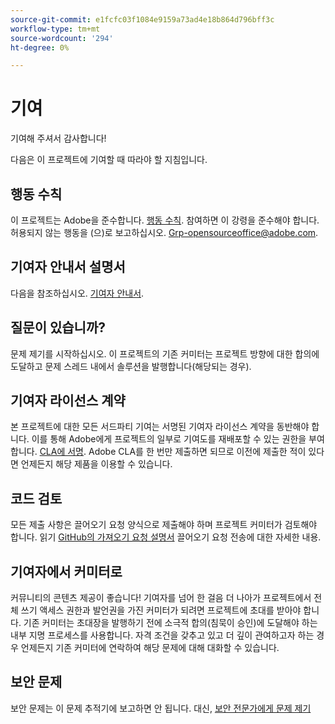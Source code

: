 ```yaml
---
source-git-commit: e1fcfc03f1084e9159a73ad4e18b864d796bff3c
workflow-type: tm+mt
source-wordcount: '294'
ht-degree: 0%

---
```

# 기여

기여해 주셔서 감사합니다!

다음은 이 프로젝트에 기여할 때 따라야 할 지침입니다.

## 행동 수칙

이 프로젝트는 Adobe을 준수합니다. [행동 수칙](code-of-conduct.md). 참여하면 이 강령을 준수해야 합니다. 허용되지 않는 행동을 (으)로 보고하십시오.
[Grp-opensourceoffice@adobe.com](mailto:Grp-opensourceoffice@adobe.com).

## 기여자 안내서 설명서

다음을 참조하십시오. [기여자 안내서](https://experienceleague.adobe.com/docs/contributor/contributor-guide/introduction.html?lang=ko).

## 질문이 있습니까?

문제 제기를 시작하십시오. 이 프로젝트의 기존 커미터는 프로젝트 방향에 대한 합의에 도달하고 문제 스레드 내에서 솔루션을 발행합니다(해당되는 경우).

## 기여자 라이선스 계약

본 프로젝트에 대한 모든 서드파티 기여는 서명된 기여자 라이선스 계약을 동반해야 합니다. 이를 통해 Adobe에게 프로젝트의 일부로 기여도를 재배포할 수 있는 권한을 부여합니다. [CLA에 서명](http://opensource.adobe.com/cla.html). Adobe CLA를 한 번만 제출하면 되므로 이전에 제출한 적이 있다면 언제든지 해당 제품을 이용할 수 있습니다.

## 코드 검토

모든 제출 사항은 끌어오기 요청 양식으로 제출해야 하며 프로젝트 커미터가 검토해야 합니다. 읽기 [GitHub의 가져오기 요청 설명서](https://help.github.com/articles/about-pull-requests/)
끌어오기 요청 전송에 대한 자세한 내용.

<!--
Lastly, please follow the [pull request template](PULL_REQUEST_TEMPLATE.md) when
submitting a pull request!
-->

## 기여자에서 커미터로

커뮤니티의 콘텐츠 제공이 좋습니다! 기여자를 넘어 한 걸음 더 나아가 프로젝트에서 전체 쓰기 액세스 권한과 발언권을 가진 커미터가 되려면 프로젝트에 초대를 받아야 합니다. 기존 커미터는 초대장을 발행하기 전에 소극적 합의(침묵이 승인)에 도달해야 하는 내부 지명 프로세스를 사용합니다. 자격 조건을 갖추고 있고 더 깊이 관여하고자 하는 경우 언제든지 기존 커미터에 연락하여 해당 문제에 대해 대화할 수 있습니다.

## 보안 문제

보안 문제는 이 문제 추적기에 보고하면 안 됩니다. 대신, [보안 전문가에게 문제 제기](https://helpx.adobe.com/kr/security/alertus.html)
